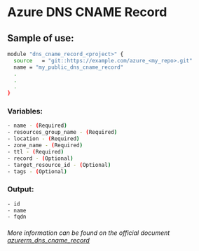 # Azure DNS CNAME Record

## Sample of use:

```bash
module "dns_cname_record_<project>" {
  source   = "git::https://example.com/azure_<my_repo>.git"
  name = "my_public_dns_cname_record"
  .
  .
  .
}
```

### Variables:

```bash
- name - (Required)
- resources_group_name - (Required)
- location - (Required)
- zone_name - (Required)
- ttl - (Required)
- record - (Optional)
- target_resource_id - (Optional)
- tags - (Optional)
```

### Output:

```bash
- id
- name
- fqdn
```

###### More information can be found on the official document [azurerm_dns_cname_record](https://registry.terraform.io/providers/hashicorp/azurerm/latest/docs/resources/dns_cname_record)